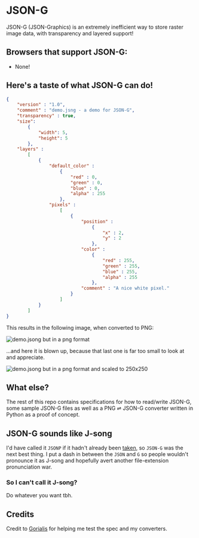 # JSON-G #

JSON-G (JSON-Graphics) is an extremely inefficient way to store raster image data, with transparency and layered support!


## Browsers that support JSON-G: ##
 - None!

## Here's a taste of what JSON-G can do! ##
```json
{
    "version" : "1.0",
    "comment" : "demo.jsng - a demo for JSON-G",
    "transparency" : true,
    "size":
        {
            "width": 5,
            "height": 5
        },
    "layers" :
        [
            {
                "default_color" :
                    {
                        "red" : 0,
                        "green" : 0,
                        "blue" : 0,
                        "alpha" : 255
                    },
                "pixels" :
                    [
                        {
                            "position" :
                                {
                                    "x" : 2,
                                    "y" : 2
                                },
                            "color" :
                                {
                                    "red" : 255,
                                    "green" : 255,
                                    "blue" : 255,
                                    "alpha" : 255
                                },
                            "comment" : "A nice white pixel."
                        }
                    ]
            }
        ]
}
```

This results in the following image, when converted to PNG:

![demo.jsong but in a png format](samples/demo.png)

...and here it is blown up, because that last one is far too small to look at and appreciate.

![demo.jsong but in a png format and scaled to 250x250](samples/demo_large.png)

## What else? ##

The rest of this repo contains specifications for how to read/write JSON-G, some sample JSON-G files as well as a PNG ⇌ JSON-G converter written in Python as a proof of concept.

## JSON-G sounds like J-song ##

I'd have called it `JSONP` if it hadn't already been [taken](https://en.wikipedia.org/wiki/JSONP), so `JSON-G` was the next best thing. I put a dash in between the `JSON` and `G` so people wouldn't pronounce it as J-song and hopefully avert another file-extension pronunciation war.

### So I can't call it J-song? ###

Do whatever you want tbh.

## Credits ##

Credit to [Gorialis](https://github.com/Gorialis) for helping me test the spec and my converters.
